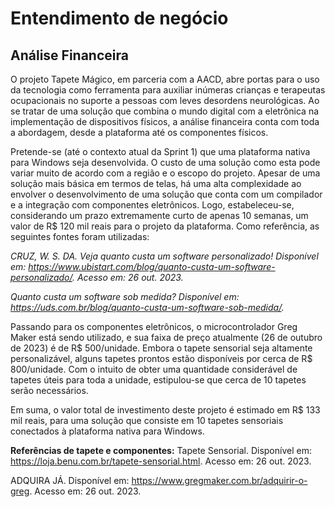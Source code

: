 # Entendimento de negócio

## Análise Financeira

O projeto Tapete Mágico, em parceria com a AACD, abre portas para o uso da tecnologia como ferramenta para auxiliar inúmeras crianças e terapeutas ocupacionais no suporte a pessoas com leves desordens neurológicas. Ao se tratar de uma solução que combina o mundo digital com a eletrônica na implementação de dispositivos físicos, a análise financeira conta com toda a abordagem, desde a plataforma até os componentes físicos.

Pretende-se (até o contexto atual da Sprint 1) que uma plataforma nativa para Windows seja desenvolvida. O custo de uma solução como esta pode variar muito de acordo com a região e o escopo do projeto. Apesar de uma solução mais básica em termos de telas, há uma alta complexidade ao envolver o desenvolvimento de uma solução que conta com um compilador e a integração com componentes eletrônicos. Logo, estabeleceu-se, considerando um prazo extremamente curto de apenas 10 semanas, um valor de R$ 120 mil reais para o projeto da plataforma. Como referência, as seguintes fontes foram utilizadas:

_CRUZ, W. S. DA. Veja quanto custa um software personalizado! Disponível em: <https://www.ubistart.com/blog/quanto-custa-um-software-personalizado/>. Acesso em: 26 out. 2023._

_‌Quanto custa um software sob medida? Disponível em: <https://uds.com.br/blog/quanto-custa-um-software-sob-medida/>._

Passando para os componentes eletrônicos, o microcontrolador Greg Maker está sendo utilizado, e sua faixa de preço atualmente (26 de outubro de 2023) é de R$ 500/unidade. Embora o tapete sensorial seja altamente personalizável, alguns tapetes prontos estão disponíveis por cerca de R$ 800/unidade. Com o intuito de obter uma quantidade considerável de tapetes úteis para toda a unidade, estipulou-se que cerca de 10 tapetes serão necessários.

Em suma, o valor total de investimento deste projeto é estimado em R$ 133 mil reais, para uma solução que consiste em 10 tapetes sensoriais conectados à plataforma nativa para Windows.

**Referências de tapete e componentes:**
Tapete Sensorial. Disponível em: <https://loja.benu.com.br/tapete-sensorial.html>. Acesso em: 26 out. 2023.

ADQUIRA JÁ. Disponível em: <https://www.gregmaker.com.br/adquirir-o-greg>. Acesso em: 26 out. 2023.

‌

‌